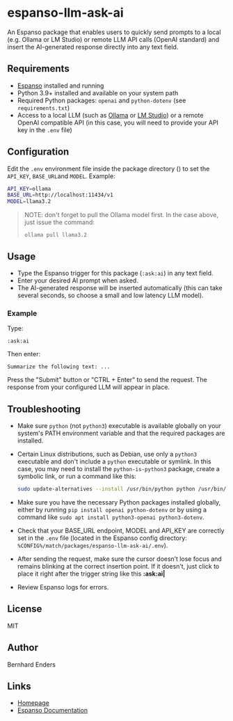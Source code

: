 # espanso-llm-ask-ai

An Espanso package that enables users to quickly send prompts to a local (e.g. Ollama or LM Studio) or remote LLM API calls (OpenAI standard) and insert the AI-generated response directly into any text field.

## Requirements

- [Espanso](https://espanso.org/) installed and running
- Python 3.9+ installed and available on your system path
- Required Python packages: `openai` and `python-dotenv` (see `requirements.txt`)
- Access to a local LLM (such as [Ollama](https://ollama.com/) or [LM Studio](https://lmstudio.ai/)) or a remote OpenAI compatible API (in this case, you will need to provide your API key in the `.env` file)

## Configuration

Edit the `.env` environment file inside the package directory () to set the `API_KEY`, `BASE_URL`and `MODEL`. Example:

```bash
API_KEY=ollama
BASE_URL=http://localhost:11434/v1
MODEL=llama3.2
```

> NOTE: don't forget to pull the Ollama model first. In the case above, just issue the command:
>
> `ollama pull llama3.2`

## Usage

- Type the Espanso trigger for this package (`:ask:ai`) in any text field.
- Enter your desired AI prompt when asked.
- The AI-generated response will be inserted automatically (this can take several seconds, so choose a small and low latency LLM model).

### Example

Type:
```
:ask:ai
```
Then enter:
```
Summarize the following text: ...
```
Press the "Submit" button or "CTRL + Enter" to send the request. The response from your configured LLM will appear in place.

## Troubleshooting

- Make sure `python` (not `python3`) executable is available globally on your system's PATH environment variable and that the required packages are installed.
- Certain Linux distributions, such as Debian, use only a `python3` executable and don't include a `python` executable or symlink. In this case, you may need to install the `python-is-python3` package, create a symbolic link, or run a command like this:
  ```bash
  sudo update-alternatives --install /usr/bin/python python /usr/bin/python3 10
  ```

- Make sure you have the necessary Python packages installed globally, either by running `pip install openai python-dotenv` or by using a command like `sudo apt install python3-openai python3-dotenv`.
- Check that your BASE_URL endpoint, MODEL and API_KEY are correctly set in the `.env` file (located in the Espanso config directory: `%CONFIG%/match/packages/espanso-llm-ask-ai/.env`).
- After sending the request, make sure the cursor doesn’t lose focus and remains blinking at the correct insertion point. If it doesn’t, just click to place it right after the trigger string like this **:ask:ai|**
- Review Espanso logs for errors.

## License

MIT

## Author

Bernhard Enders

## Links

- [Homepage](https://github.com/bgeneto/espanso-llm-ask-ai)
- [Espanso Documentation](https://espanso.org/docs/)

